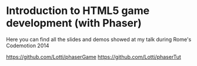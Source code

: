 Introduction to HTML5 game development (with Phaser)
==============

Here you can find all the slides and demos showed at my talk during Rome's Codemotion 2014

https://github.com/Lotti/phaserGame
https://github.com/Lotti/phaserTut
